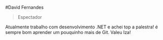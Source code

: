 #David Fernandes
> Espectador

Atualmente trabalho com desenvolvimento .NET e achei top a palestra! é sempre bom aprender um pouquinho mais de Git. Valeu Iza!
